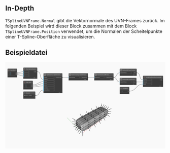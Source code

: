 ## In-Depth
`TSplineUVNFrame.Normal` gibt die Vektornormale des UVN-Frames zurück.
Im folgenden Beispiel wird dieser Block zusammen mit dem Block `TSplineUVNFrame.Position` verwendet, um die Normalen der Scheitelpunkte einer T-Spline-Oberfläche zu visualisieren.

## Beispieldatei

![Example](./Autodesk.DesignScript.Geometry.TSpline.TSplineUVNFrame.Normal_img.jpg)
